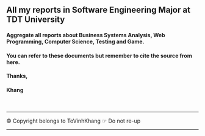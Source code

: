 ## All my reports in Software Engineering Major at TDT University
#### Aggregate all reports about Business Systems Analysis, Web Programming, Computer Science, Testing and Game.
#### You can refer to these documents but remember to cite the source from here. 
#### Thanks,
#### Khang

<br>

------------------------
© Copyright belongs to ToVinhKhang
☞ Do not re-up

------------------------
